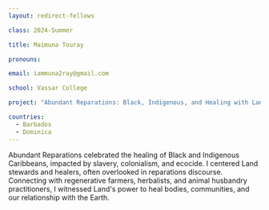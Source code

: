 ```yaml
---
layout: redirect-fellows

class: 2024-Summer

title: Maimuna Touray

pronouns: 

email: iammuna2ray@gmail.com

school: Vassar College

project: "Abundant Reparations: Black, Indigenous, and Healing with Land"

countries:
  - Barbados
  - Dominica
---
```


Abundant Reparations celebrated the healing of Black and Indigenous Caribbeans, impacted by slavery, colonialism, and ecocide. I centered Land stewards and healers, often overlooked in reparations discourse. Connecting with regenerative farmers, herbalists, and animal husbandry practitioners, I witnessed Land's power to heal bodies, communities, and our relationship with the Earth.

